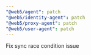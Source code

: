 ```yaml
---
"@web5/agent": patch
"@web5/identity-agent": patch
"@web5/proxy-agent": patch
"@web5/user-agent": patch
---
```


Fix sync race condition issue
